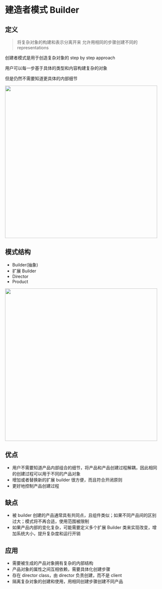 # 建造者模式 Builder

## 定义

> 将复杂对象的构建和表示分离开来
> 允许用相同的步骤创建不同的 representations

创建者模式是用于创造复杂对象的 step by step approach

用户可以每一步基于具体的类型和内容构建复杂的对象

但是仍然不需要知道更具体的内部细节

<img src="https://cdn.jsdelivr.net/gh/z1the3/myCDNassets/assets/monorepo-project/projects/z1the3-doc/source/2370111311.png" width="500"/>

## 模式结构

- Builder(抽象)
- 扩展 Builder
- Director
- Product

<img src="https://cdn.jsdelivr.net/gh/z1the3/myCDNassets/assets/monorepo-project/projects/z1the3-doc/source/1732326353653.jpg" width="500"/>

## 优点

- 用户不需要知道产品内部组合的细节，将产品和产品创建过程解耦，因此相同的创建过程可以用于不同的产品对象
- 增加或者替换新的扩展 builder 很方便，而且符合开闭原则
- 更好地控制产品创建过程

## 缺点

- 被 builder 创建的产品通常具有共同点，且组件类似；如果不同产品间的区别过大；模式将不再合适，使用范围被限制
- 如果产品内部的变化复杂，可能需要定义多个扩展 Builder 类来实现改变，增加系统大小，提升复杂度和运行开销

## 应用

- 需要被生成的产品对象拥有复杂的内部结构
- 产品对象的属性之间互相依赖，需要具体化创建步骤
- 存在 director class，由 director 负责创建，而不是 client
- 隔离复杂对象的创建和使用，用相同创建步骤创建不同产品
